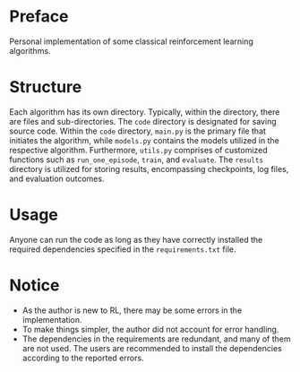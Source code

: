 # Preface

Personal implementation of some classical reinforcement learning algorithms.

# Structure

Each algorithm has its own directory. Typically, within the directory, there are files and sub-directories. The `code` directory is designated for saving source code. Within the `code` directory, `main.py` is the primary file that initiates the algorithm, while `models.py` contains the models utilized in the respective algorithm. Furthermore, `utils.py` comprises of customized functions such as `run_one_episode`, `train`, and `evaluate`. The `results` directory is utilized for storing results, encompassing checkpoints, log files, and evaluation outcomes.

# Usage

Anyone can run the code as long as they have correctly installed the required dependencies specified in the `requirements.txt` file.

# Notice

+ As the author is new to RL, there may be some errors in the implementation.
+ To make things simpler, the author did not account for error handling.
+ The dependencies in the requirements are redundant, and many of them are not used. The users are recommended to install the dependencies according to the reported errors.